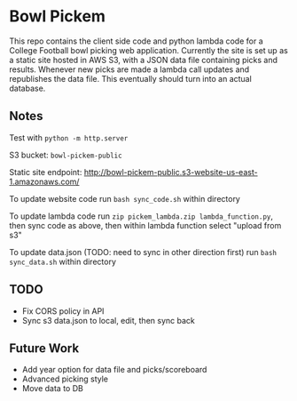 # Bowl Pickem
This repo contains the client side code and python lambda code for a College Football bowl picking web application. Currently the site is set up as a static site hosted in AWS S3, with a JSON data file containing picks and results. Whenever new picks are made a lambda call updates and republishes the data file. This eventually should turn into an actual database. 

## Notes
Test with `python -m http.server`

S3 bucket: `bowl-pickem-public`

Static site endpoint: http://bowl-pickem-public.s3-website-us-east-1.amazonaws.com/

To update website code run `bash sync_code.sh` within directory

To update lambda code run `zip pickem_lambda.zip lambda_function.py`, then sync code as above, then within lambda function select "upload from s3" 

To update data.json (TODO: need to sync in other direction first) run `bash sync_data.sh` within directory

## TODO
- Fix CORS policy in API
- Sync s3 data.json to local, edit, then sync back

## Future Work
- Add year option for data file and picks/scoreboard
- Advanced picking style
- Move data to DB
